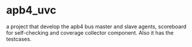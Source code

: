 # apb4_uvc
 a project that develop the apb4 bus master and slave agents, scoreboard for self-checking and coverage collector component. Also it has the testcases.
